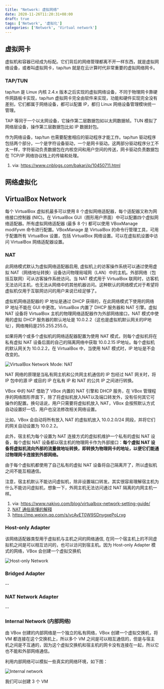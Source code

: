 ```yaml
---
title: "Network: 虚拟网络"
date: 2020-11-26T11:20:31+08:00
draft: true
tags: ['Network', '虚拟化']
categories: ['Network', 'Virtual network']
---
```


## 虚拟网卡

虚拟机和容器已经成为标配。它们背后的网络管理都离不开一样东西，就是虚拟网络设备，或者叫虚拟网卡，tap/tun 就是在云计算时代非常重要的虚拟网络网卡。

### TAP/TUN

tap/tun 是 Linux 内核 2.4.x 版本之后实现的虚拟网络设备，不同于物理网卡靠硬件网路板卡实现，tap/tun 虚拟网卡完全由软件来实现，功能和硬件实现完全没有差别，它们都属于网络设备，都可以配置 IP，都归 Linux 网络设备管理模块统一管理。

TAP 等同于一个以太网设备，它操作第二层数据包如以太网数据帧。TUN 模拟了网络层设备，操作第三层数据包比如 IP 数据封包。

作为网络设备，tap/tun 也需要配套相应的驱动程序才能工作。tap/tun 驱动程序包括两个部分，一个是字符设备驱动，一个是网卡驱动。这两部分驱动程序分工不太一样，字符驱动负责数据包在内核空间和用户空间的传送，网卡驱动负责数据包在 TCP/IP 网络协议栈上的传输和处理。

1. via: https://www.cnblogs.com/bakari/p/10450711.html

## 网络虚拟化

## VirtualBox Network

每个 VirtualBox 虚拟机最多可以使用 8 个虚拟网络适配器，每个适配器又称为网络接口控制器 (NIC)。在 VirtualBox GUI（图形用户界面）中可以配置四个虚拟网络适配器。所有虚拟网络适配器 (最多 8 个) 都可以使用 VBoxManage modifyvm 命令进行配置。VBoxManage 是 VirtualBox 的命令行管理工具，可用于配置所有 VirtualBox 设置，包括 VirtualBox 网络设置。可以在虚拟机设置中访问 VirtualBox 网络适配器设置。

### NAT

此网络模式默认为虚拟网络适配器启用, 虚拟机上的访客操作系统可以通过使用虚拟 NAT（网络地址转换）设备访问物理局域网（LAN）中的主机。外部网络（包括互联网）可从访客操作系统访问。当 NAT 模式用于 VirtualBox 联网时，访客机无法访问主机，也无法从网络中的其他机器访问。这种默认的网络模式对于希望将虚拟机仅用于互联网访问的用户来说已经足够了。

虚拟机网络适配器的 IP 地址是通过 DHCP 获得的，在此网络模式下使用的网络 IP 地址不能在 GUI 中更改。VirtualBox 内置了 DHCP 服务器和 NAT 引擎。虚拟 NAT 设备将 VirtualBox 主机的物理网络适配器作为外部网络接口，NAT 模式中使用的虚拟 DHCP 服务器的默认地址是 10.0.2.2（这也是虚拟机默认网关的IP地址），网络掩码是255.255.255.0。

如果将两个或多个虚拟机的网络适配器配置为使用 NAT 模式，则每个虚拟机将在私有虚拟 NAT 设备后面的自己的隔离网络中获取 10.0.2.15  IP地址。每个虚拟机的默认网关为 10.0.2.2，在 VirtualBox 中，当使用 NAT 模式时，IP 地址是不会改变的。

![VirtualBox Network Mode: NAT](/img/network/VirtualBox-network-modes-NAT.png)

NAT 网络的原理是当私有网主机和公共网主机通信的 IP 包经过 NAT 网关时，将 IP 包中的源 IP 或目的 IP 在私有 IP 和 NAT 的公共 IP 之间进行转换。

VBox 中的 NAT 借助了 VBox 内置的 NAT 引擎和 DHCP 服务，在 VBox 管理程序的网络图形界面下，除了将虚拟机放入NAT以及端口转发外，没有任何其它可操作的配置。换句话说，用户只需要将虚拟机放入 NAT，VBox 会按照默认方式自动设置好一切，用户也没法修改相关网络设置。

比如，VBox 会自动将所有放入 NAT 的虚拟机放入 10.0.2.0/24 网段，并将它们的网关自动设置为 10.0.2.2。

此外，宿主机为每个设置为 NAT 连接方式的虚拟机维护一个私有的虚拟 NAT 设备，每个虚拟 NAT 设备都以宿主机的物理网卡作为外部接口：**每个虚拟 NAT 设备将虚拟机流向外部的流量做地址转换，即转换为物理网卡的地址，以便它们能通过物理网卡连接到外部网络。**

由于每个虚拟机都使用了自己私有的虚拟 NAT 设备将自己隔离开了，所以虚拟机之间不能互相通信。

注意，宿主机默认不能访问虚拟机，除非设置端口转发。其实很容易理解宿主机为什么不能访问虚拟机，想象一下，外网主机无法访问通过 NAT 隔离的内网主机一样。

1. via: https://www.nakivo.com/blog/virtualbox-network-setting-guide/
2. [NAT 通俗易懂的解释](https://blog.csdn.net/hzhsan/article/details/45038265)
3. https://mp.weixin.qq.com/s/vcAvET0W9SDnygxePoLrxg

### Host-only Adapter

该网络适配器类型用于虚拟机与主机之间的网络通信, 在同一个宿主机上的不同虚拟机之间是可以相互访问的，也可以访问到宿主机。因为 Host-only Adapter 模式的网络，VBox 会创建一个虚拟交换机

![Host-only Network](/img/network/VirtualBox-network-host-only-network.png)

### Bridged Adapter

--

### NAT Network Adapter

--

### Internal Network (内部网络)

由 VBox 创建的内部网络是一个独立的私有网络，VBox 创建一个虚拟交换机，将 VM 都连接在这个交换机上，所以多个 VM 之间是可以相互通信的，但是与宿主机之间是不互通的，因为这个虚拟交换机和宿主机的网卡没有连接在一起，所以它也不能和外部网络通信。

利用内部网络可以模拟一些真实的网络环境，如下图：

![Internal network](/img/network/VirtualBox-network-Internal-network-mode-in-a-combination-with-the-NAT-mode.png)

我们可以创建 3 个 VM

### 
